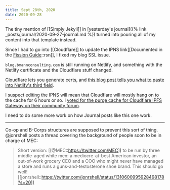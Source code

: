 ```yaml
---
title: Sept 28th, 2020
date: 2020-09-28
---
```


The tiny mention of [[Simply Jekyll]] in [yesterday's journal]({% link _posts/journal/2020-09-27-journal.md %}) turned into pouring all of my content into that template instead. 

Since I had to go into [[Cloudflare]] to update the IPNS link[[Documented in the <a href='https://guide.fission.codes/hosting/custom-domains/using-cloudflare-ipfs-gateway'>Fission Guide</a>::rsn]], I fixed my blog SSL issue. 

`blog.bmannconsulting.com` is still running on Netlify, and something with the Netlify certificate and the Cloudflare stuff changed.

Cloudflare lets you generate certs, and [this blog post tells you what to paste into Netlify's third field](https://blog.millerti.me/2019/01/20/using-cloudflare-ssl-certificates-with-your-netlify-site/).

I suspect editing the IPNS will mean that Cloudflare will mostly hang on to the cache for 6 hours or so. I [voted for the purge cache for Cloudflare IPFS Gateway on their community forum](https://community.cloudflare.com/t/add-purge-cache-button-for-ipns-cloudflare-ipfs-com-part-ii/67638).

I need to do some more work on how Journal posts like this one work.

---

Co-op and B-Corps structures are supposed to prevent this sort of thing. @jonrshell posts a thread covering the background of people soon to be in charge of MEC:

> Short version: [[@MEC::https://twitter.com/MEC]] to be run by three middle-aged white men: a mediocre-at-best American investor, an out-of-work grocery CEO and a COO who might never have managed a store and runs a guns-and-testosterone shoe brand. This should go well!
> [[jonrshell::https://twitter.com/jonrshell/status/1310600995928498178?s=20]]